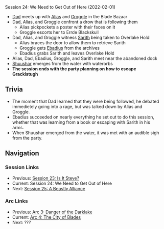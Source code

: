 Session 24: We Need to Get Out of Here (2022-02-01)
* [Dad](../../characters/pcs/dad.md) meets up with [Alias](../../characters/pcs/alias.md) and [Groggle](../../characters/pcs/groggle.md) in the Blade Bazaar
* Dad, Alias, and Groggle confront a drow that is following them
    * Alias pickpockets a poster with their faces on it
    * Groggle escorts her to Errde Blackskull
* Dad, Alias, and Groggle witness [Sarith](../../characters/party/sarith.md) being taken to Overlake Hold
    * Alias braces the door to allow them to retrieve Sarith
    * Groggle gets [Ebadius](../../characters/pcs/ebadius.md) from the archives
    * Ebadius grabs Sarith and leaves Overlake Hold
* Alias, Dad, Ebadius, Groggle, and Sarith meet near the abandoned dock
* [Shuushar](../../characters/party/shuushar.md) emerges from the water with waterorbs
* **The session ends with the party planning on how to escape Gracklstugh**

## Trivia
* The moment that Dad learned that they were being followed, he debated immedietely going into a rage, but was talked down by Alias and Groggle.
* Ebadius succeeded on nearly everything he set out to do this session, whether that was learning from a book or escaping with Sarith in his arms.
* When Shuushar emerged from the water, it was met with an audible sigh from the party.

## Navigation
### Session Links
* Previous: [Session 23: Is It Steve?](session23-2022-01-05.md)
* Current: Session 24: We Need to Get Out of Here
* Next: [Session 25: A Beastly Alliance](session25-2022-03-02.md)

### Arc Links
* Previous: [Arc 3: Danger of the Darklake](../arc03/info.md)
* Current: [Arc 4: The City of Blades](info.md)
* Next: ???
